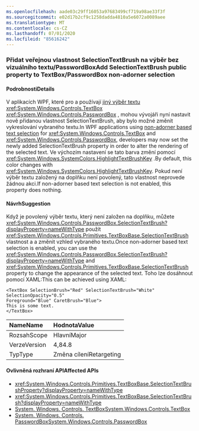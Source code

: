 ```yaml
---
ms.openlocfilehash: aade03c29ff16053a97683499cf719a98ae33f3f
ms.sourcegitcommit: e02d17b2cf9c1258dadda4810a5e6072a0089aee
ms.translationtype: MT
ms.contentlocale: cs-CZ
ms.lasthandoff: 07/01/2020
ms.locfileid: "85616242"
---
```

### <a name="add-selectiontextbrush-public-property-to-textboxpasswordbox-non-adorner-selection"></a><span data-ttu-id="59a7e-101">Přidat veřejnou vlastnost SelectionTextBrush na výběr bez vizuálního textu/PasswordBox</span><span class="sxs-lookup"><span data-stu-id="59a7e-101">Add SelectionTextBrush public property to TextBox/PasswordBox non-adorner selection</span></span>

#### <a name="details"></a><span data-ttu-id="59a7e-102">Podrobnosti</span><span class="sxs-lookup"><span data-stu-id="59a7e-102">Details</span></span>

<span data-ttu-id="59a7e-103">V aplikacích WPF, které pro a používají [jiný výběr textu](https://github.com/Microsoft/dotnet/blob/master/Documentation/compatibility/wpf-TextBox-PasswordBox-text-selection-does-not-follow-system-colors.md) <xref:System.Windows.Controls.TextBox> <xref:System.Windows.Controls.PasswordBox> , mohou vývojáři nyní nastavit nově přidanou vlastnost SelectionTextBrush, aby bylo možné změnit vykreslování vybraného textu.</span><span class="sxs-lookup"><span data-stu-id="59a7e-103">In WPF applications using [non-adorner based text selection](https://github.com/Microsoft/dotnet/blob/master/Documentation/compatibility/wpf-TextBox-PasswordBox-text-selection-does-not-follow-system-colors.md) for <xref:System.Windows.Controls.TextBox> and <xref:System.Windows.Controls.PasswordBox>, developers may now set the newly added SelectionTextBrush property in order to alter the rendering of the selected text.</span></span>  <span data-ttu-id="59a7e-104">Ve výchozím nastavení se tato barva změní pomocí <xref:System.Windows.SystemColors.HighlightTextBrushKey> .</span><span class="sxs-lookup"><span data-stu-id="59a7e-104">By default, this color changes with <xref:System.Windows.SystemColors.HighlightTextBrushKey>.</span></span>  <span data-ttu-id="59a7e-105">Pokud není výběr textu založený na doplňku není povolený, tato vlastnost neprovede žádnou akci.</span><span class="sxs-lookup"><span data-stu-id="59a7e-105">If non-adorner based text selection is not enabled, this property does nothing.</span></span>

#### <a name="suggestion"></a><span data-ttu-id="59a7e-106">Návrh</span><span class="sxs-lookup"><span data-stu-id="59a7e-106">Suggestion</span></span>

<span data-ttu-id="59a7e-107">Když je povolený výběr textu, který není založen na doplňku, můžete <xref:System.Windows.Controls.PasswordBox.SelectionTextBrush?displayProperty=nameWithType> použít <xref:System.Windows.Controls.Primitives.TextBoxBase.SelectionTextBrush> vlastnost a a změnit vzhled vybraného textu.</span><span class="sxs-lookup"><span data-stu-id="59a7e-107">Once non-adorner based text selection is enabled, you can use the <xref:System.Windows.Controls.PasswordBox.SelectionTextBrush?displayProperty=nameWithType> and <xref:System.Windows.Controls.Primitives.TextBoxBase.SelectionTextBrush> property to change the appearance of the selected text.</span></span> <span data-ttu-id="59a7e-108">Toho lze dosáhnout pomocí XAML:</span><span class="sxs-lookup"><span data-stu-id="59a7e-108">This can be achieved using XAML:</span></span>

<pre><code class="lang-xaml">&lt;TextBox SelectionBrush=&quot;Red&quot; SelectionTextBrush=&quot;White&quot;  SelectionOpacity=&quot;0.5&quot;&#13;&#10;Foreground=&quot;Blue&quot; CaretBrush=&quot;Blue&quot;&gt;&#13;&#10;This is some text.&#13;&#10;&lt;/TextBox&gt;&#13;&#10;</code></pre>

| <span data-ttu-id="59a7e-109">Name</span><span class="sxs-lookup"><span data-stu-id="59a7e-109">Name</span></span>    | <span data-ttu-id="59a7e-110">Hodnota</span><span class="sxs-lookup"><span data-stu-id="59a7e-110">Value</span></span>       |
|:--------|:------------|
| <span data-ttu-id="59a7e-111">Rozsah</span><span class="sxs-lookup"><span data-stu-id="59a7e-111">Scope</span></span>   | <span data-ttu-id="59a7e-112">Hlavní</span><span class="sxs-lookup"><span data-stu-id="59a7e-112">Major</span></span>       |
| <span data-ttu-id="59a7e-113">Verze</span><span class="sxs-lookup"><span data-stu-id="59a7e-113">Version</span></span> | <span data-ttu-id="59a7e-114">4,8</span><span class="sxs-lookup"><span data-stu-id="59a7e-114">4.8</span></span>         |
| <span data-ttu-id="59a7e-115">Typ</span><span class="sxs-lookup"><span data-stu-id="59a7e-115">Type</span></span>    | <span data-ttu-id="59a7e-116">Změna cílení</span><span class="sxs-lookup"><span data-stu-id="59a7e-116">Retargeting</span></span> |

#### <a name="affected-apis"></a><span data-ttu-id="59a7e-117">Ovlivněná rozhraní API</span><span class="sxs-lookup"><span data-stu-id="59a7e-117">Affected APIs</span></span>

- <xref:System.Windows.Controls.Primitives.TextBoxBase.SelectionTextBrushProperty?displayProperty=nameWithType>
- <xref:System.Windows.Controls.Primitives.TextBoxBase.SelectionTextBrush?displayProperty=nameWithType>
- [<span data-ttu-id="59a7e-118">System. Windows. Controls. TextBox</span><span class="sxs-lookup"><span data-stu-id="59a7e-118">System.Windows.Controls.TextBox</span></span>](xref:System.Windows.Controls.TextBox)
- [<span data-ttu-id="59a7e-119">System. Windows. Controls. PasswordBox</span><span class="sxs-lookup"><span data-stu-id="59a7e-119">System.Windows.Controls.PasswordBox</span></span>](xref:System.Windows.Controls.PasswordBox)
